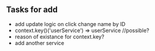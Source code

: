 ## Tasks for add
* add update logic on click change name by ID
* context.key<UserService>()('userService') => userService //possible?
* reason of existance for context.key?
* add another service

